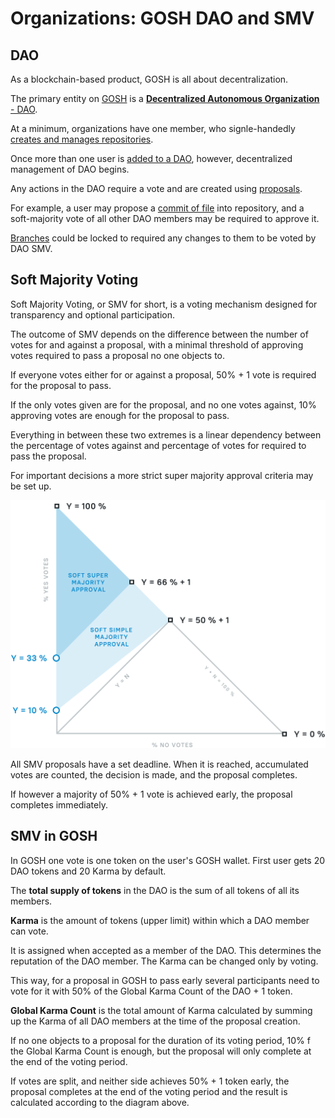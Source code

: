 # Organizations: GOSH DAO and SMV

## DAO

As a blockchain-based product, GOSH is all about decentralization.

The primary entity on [GOSH](../working-with-gosh/gosh-web.md#create-account) is a [**Decentralized Autonomous Organization** - DAO](../working-with-gosh/gosh-web.md#create-organization-dao).

At a minimum, organizations have one member, who signle-handedly [creates and manages repositories](../working-with-gosh/gosh-web.md#working-with-repository).

Once more than one user is [added to a DAO](../working-with-gosh/gosh-web.md#add-members-to-dao), however, decentralized management of DAO begins.

<!-- DAO can be configured to require a vote of members for any action within the repository. -->
Any actions in the DAO require a vote and are created using [proposals](../working-with-gosh/gosh-web.md#proposals-and-voting-in-smv-soft-majority-vote).

For example, a user may propose a [commit of file](../working-with-gosh/gosh-web.md#create-file) into repository, and a soft-majority vote of all other DAO members may be required to approve it.

[Branches](../working-with-gosh/gosh-web.md#create-branch) could be locked to required any changes to them to be voted by DAO SMV.

<!-- [DAO configuration](../working-with-gosh/gosh-web.md#dao-set-up) is very flexible.  -->
<!-- Voting requirements may be set (or not) for any action, from adding new members to DAO to merging a commit. -->
 
## Soft Majority Voting

Soft Majority Voting, or SMV for short, is a voting mechanism designed for transparency and optional participation.

The outcome of SMV depends on the difference between the number of votes for and against a proposal, with a minimal threshold of approving votes required to pass a proposal no one objects to.

If everyone votes either for or against a proposal, 50% + 1 vote is required for the proposal to pass.

If the only votes given are for the proposal, and no one votes against, 10% approving votes are enough for the proposal to pass.

Everything in between these two extremes is a linear dependency between the percentage of votes against and percentage of votes for required to pass the proposal.

For important decisions a more strict super majority approval criteria may be set up.

![](../images/smv.png)

All SMV proposals have a set deadline. When it is reached, accumulated votes are counted, the decision is made, and the proposal completes.

If however a majority of 50% + 1 vote is achieved early, the proposal completes immediately.

## SMV in GOSH

In GOSH one vote is one token on the user's GOSH wallet. First user gets 20 DAO tokens and 20 Karma by default. 

The **total supply of tokens** in the DAO is the sum of all tokens of all its members.

**Karma** is the amount of tokens (upper limit) within which a DAO member can vote. 

It is assigned when accepted as a member of the DAO. This determines the reputation of the DAO member. The Karma can be changed only by voting.

This way, for a proposal in GOSH to pass early several participants need to vote for it with 50% of the Global Karma Count of the DAO + 1 token.

**Global Karma Count** is the total amount of Karma calculated by summing up the Karma of all DAO members at the time of the proposal creation.

If no one objects to a proposal for the duration of its voting period, 10% f the Global Karma Count is enough, but the proposal will only complete at the end of the voting period.

If votes are split, and neither side achieves 50% + 1 token early, the proposal completes at the end of the voting period and the result is calculated according to the diagram above.
